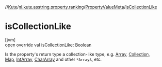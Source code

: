 //[Kute](../../../index.md)/[nl.kute.asstring.property.ranking](../index.md)/[PropertyValueMeta](index.md)/[isCollectionLike](is-collection-like.md)

# isCollectionLike

[jvm]\
open override val [isCollectionLike](is-collection-like.md): [Boolean](https://kotlinlang.org/api/latest/jvm/stdlib/kotlin/-boolean/index.html)

Is the property's return type a collection-like type, e.g. [Array](https://kotlinlang.org/api/latest/jvm/stdlib/kotlin/-array/index.html), [Collection](https://kotlinlang.org/api/latest/jvm/stdlib/kotlin.collections/-collection/index.html), [Map](https://kotlinlang.org/api/latest/jvm/stdlib/kotlin.collections/-map/index.html), [IntArray](https://kotlinlang.org/api/latest/jvm/stdlib/kotlin/-int-array/index.html), [CharArray](https://kotlinlang.org/api/latest/jvm/stdlib/kotlin/-char-array/index.html) and other `*Array`s, etc.
